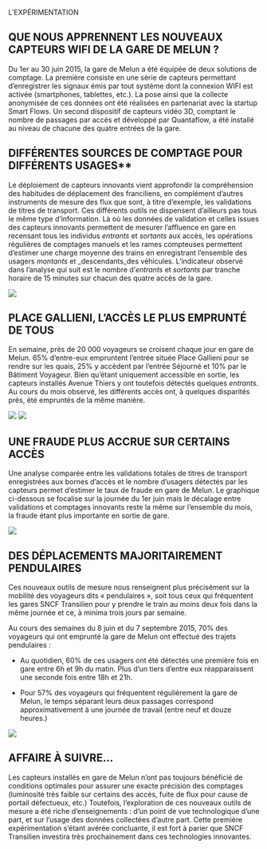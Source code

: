 L’EXPÉRIMENTATION
## QUE NOUS APPRENNENT LES NOUVEAUX CAPTEURS WIFI DE LA GARE DE MELUN ?


Du 1er au 30 juin 2015, la gare de Melun a été équipée de deux solutions de comptage. La première consiste en une série de capteurs permettant d’enregistrer les signaux émis par tout système dont la connexion WIFI est activée (smartphones, tablettes, etc.). La pose ainsi que la collecte anonymisée de ces données ont été réalisées en partenariat avec la startup Smart Flows. Un second dispositif de capteurs vidéo 3D, comptant le nombre de passages par accès et développé par Quantaflow, a été installé au niveau de chacune des quatre entrées de la gare. 

## DIFFÉRENTES SOURCES DE COMPTAGE POUR DIFFÉRENTS USAGES**

Le déploiement de capteurs innovants vient approfondir la compréhension des habitudes de déplacement des franciliens, en complément d’autres instruments de mesure des flux que sont, à titre d’exemple, les validations de titres de transport. Ces différents outils ne dispensent d’ailleurs pas tous le même type d’information. Là où les données de validation et celles issues des capteurs innovants permettent de mesurer l’affluence en gare en recensant tous les individus _entrants_ et _sortants_ aux accès, les opérations régulières de comptages manuels et les rames compteuses permettent d’estimer une charge moyenne des trains en enregistrant l’ensemble des usagers _montants_ et _descendants_des véhicules. L’indicateur observé dans l’analyse qui suit est le nombre d’_entrants_ et _sortants_ par tranche horaire de 15 minutes sur chacun des quatre accès de la gare. 

![](art-img0.png)

## PLACE GALLIENI, L’ACCÈS LE PLUS EMPRUNTÉ DE TOUS

En semaine, près de 20 000 voyageurs se croisent chaque jour en gare de Melun. 65% d’entre-eux empruntent l’entrée située Place Gallieni pour se rendre sur les quais, 25% y accèdent par l’entrée Séjourné et 10% par le Bâtiment Voyageur. Bien qu’étant uniquement accessible en sortie, les capteurs installés Avenue Thiers y ont toutefois détectés quelques _entrants_. Au cours du mois observé, les différents accès ont, à quelques disparités près, été empruntés de la même manière. 

![](art-img1.png)
![](art-img2.png)

## UNE FRAUDE PLUS ACCRUE SUR CERTAINS ACCÈS

Une analyse comparée entre les validations totales de titres de transport enregistrées aux bornes d’accès et le nombre d’usagers détectés par les capteurs permet d’estimer le taux de fraude en gare de Melun. Le graphique ci-dessous se focalise sur la journée du 1er juin mais le décalage entre validations et comptages innovants reste la même sur l’ensemble du mois, la fraude étant plus importante en sortie de gare. 

![](art-img3.png)

## DES DÉPLACEMENTS MAJORITAIREMENT PENDULAIRES

Ces nouveaux outils de mesure nous renseignent plus précisément sur la mobilité des voyageurs dits « pendulaires », soit tous ceux qui fréquentent les gares SNCF Transilien pour y prendre le train au moins deux fois dans la même journée et ce, à minima trois jours par semaine. 

Au cours des semaines du 8 juin et du 7 septembre 2015, 70% des voyageurs qui ont emprunté la gare de Melun ont effectué des trajets pendulaires :

- Au quotidien, 60% de ces usagers ont été détectés une première fois en gare entre 6h et 9h du matin. Plus d’un tiers d’entre eux réapparaissent une seconde fois entre 18h et 21h. 

- Pour 57% des voyageurs qui fréquentent régulièrement la gare de Melun, le temps séparant leurs deux passages correspond approximativement à une journée de travail (entre neuf et douze heures.)

![](art-img4.png)

## AFFAIRE À SUIVRE...

Les capteurs installés en gare de Melun n’ont pas toujours bénéficié de conditions optimales pour assurer une exacte précision des comptages (luminosité très faible sur certains des accès, fuite de flux pour cause de portail défectueux, etc.) Toutefois, l’exploration de ces nouveaux outils de mesure a été riche d’enseignements : d’un point de vue technologique d’une part, et sur l’usage des données collectées d’autre part. Cette première expérimentation s’étant avérée concluante, il est fort à parier que SNCF Transilien investira très prochainement dans ces technologies innovantes.